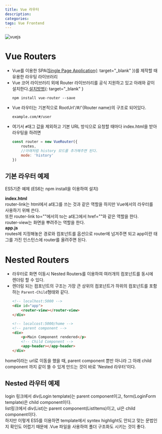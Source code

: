 ```yaml
---
title: Vue 라우터
description: 
categories: 
tags: Vue Frontend
---
```



![vuejs](https://i.ytimg.com/vi/DsuTwV0jwaY/maxresdefault.jpg)

# Vue Routers

* Vue를 이용한 SPA([Single Page Application](https://www.codeschool.com/beginners-guide-to-web-development/single-page-applications){: target="_blank" })를 제작할 때 유용한 라우팅 라이브러리
* Vue 코어 라이브러리 외에 Router 라이브러리를 공식 지원하고 있고 아래와 같이 설치한다.[설치방법](https://router.vuejs.org/en/installation.html){: target="_blank" }
    ```
    npm install vue-router --save
    ```
* Vue 라우터는 기본적으로 RootUrl'/#/'{Router name}의 구조로 되어있다.
    ```
    example.com/#/user
    ```
* 여기서 `#`태그 값을 제외하고 기본 URL 방식으로 요청할 때마다 index.html을 받아 라우팅을 하려면
    ```javascript
    const router = new VueRouter({
        routes,
        //아래처럼 history 모드를 추가해주면 된다.
        mode: 'history'
    })
    ```

## 기본 라우터 예제

ES5기준 예제 (ES6는 npm install을 이용하여 설치)
<script src="https://gist.github.com/groovypark/2d2fce589dfefed4dd3f6d11c7a87510.js"></script>

**index.html**<br/>
router-link는 html에서 a태그를 쓰는 것과 같은 역할을 하지만 Vue에서의 라우터를 사용하기 위해 쓴다.<br/>
또한 router-link to=""에서의 to는 a태그에서 href=""와 같은 역할을 한다.<br/>
router-view는 화면을 뿌려주는 역할을 한다.<br/>
**app.js**<br/>
routes에 지정해놓은 경로와 컴포넌트를 옵션으로 router에 넘겨주면 되고 app이란 태그를 가진 인스턴스에 router를 올려주면 된다.

# Nested Routers

* 라우터로 화면 이동시 Nested Routers를 이용하여 여러개의 컴포넌트를 동시에 렌더링 할 수 있다.
* 렌더링 되는 컴포넌트의 구조는 가장 큰 상위의 컴포넌트가 하위의 컴포넌트를 포함하는 `Parent-Child`형태와 같다.
    ```html
    <!-- localhost:5000 -->
    <div id="app">
        <router-view></router-view>
    </div>

    <!-- localcost:5000/home -->
    <!-- parent component -->
    <div>
        <p>Main Component rendered</p>
        <!-- Child Component -->
        <app-header></app-header>
    </div>
    ```
home이라는 url로 이동을 했을 때, parent component 뿐만 아니라 그 아래 child component 까지 같이 뜰 수 있게 만드는 것이 바로 'Nested 라우터'이다.

## Nested 라우터 예제

<script src="https://gist.github.com/groovypark/aa43d8cd58f4ce0ad7972d196f466fc3.js"></script>

login 링크에서 div(Login template)는 parent component이고, form(LoginForm template)은 child component이다.<br/>
list링크에서 div(List)는 parent component(ListItems)이고, ul은 child component이다.<br/>
하지만 이렇게 ES5를 이용하면 template에서 syntex highlight도 안되고 맞는 문법인지 확인도 어렵기 때문에 .Vue 파일을 사용하여 폴더 구조화도 시키는 것이 좋다.